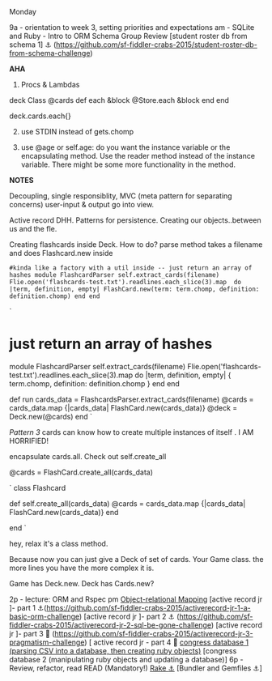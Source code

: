 Monday

9a - orientation to week 3, setting priorities and expectations
am - SQLite and Ruby - Intro to ORM
Schema Group Review
[student roster db from schema 1] :anchor: (https://github.com/sf-fiddler-crabs-2015/student-roster-db-from-schema-challenge)

**AHA**
1) Procs & Lambdas

deck Class
@cards
  def each &block
    @Store.each &block
  end
end

deck.cards.each{}

2) use STDIN instead of gets.chomp

3) use @age or self.age: do you want the instance variable or the encapsulating method. Use the reader method instead of the instance variable. There might be some more functionality in the method.


**NOTES**

Decoupling, single responsiblity, MVC (meta pattern for separating concerns) user-input & output go into view.

Active record DHH. Patterns for persistence. Creating our objects..between us and the fle.

Creating flashcards inside Deck. How to do? parse method takes a filename and does Flashcard.new inside

`
#kinda like a factory with a util inside -- just return an array of hashes
module FlashcardParser
  self.extract_cards(filename)
  Flie.open('flashcards-test.txt').readlines.each_slice(3).map  do |term, definition, empty|
    FlashCard.new(term: term.chomp, definition: definition.chomp)
  end
end
`

`
# just return an array of hashes
module FlashcardParser
  self.extract_cards(filename)
  Flie.open('flashcards-test.txt').readlines.each_slice(3).map  do |term, definition, empty|
  { term.chomp, definition: definition.chomp }
  end
end

def run
 cards_data = FlashcardsParser.extract_cards(filename)
 @cards = cards_data.map {|cards_data| FlashCard.new(cards_data)}
 @deck = Deck.new(@cards)
end
`

*Pattern 3*
cards can know how to create multiple instances of itself . I AM HORRIFIED!

encapsulate cards.all. Check out self.create_all

@cards = FlashCard.create_all(cards_data)

`
class Flashcard

def self.create_all(cards_data)
   @cards = cards_data.map {|cards_data| FlashCard.new(cards_data)}
end

end
`

hey, relax it's a class method.

Because now you can just give a Deck of  set of cards. Your Game class. the more lines you have the more complex it is.

Game has Deck.new. Deck has Cards.new?

2p - lecture: ORM and Rspec
pm
[Object-relational Mapping](https://github.com/sf-fiddler-crabs-2015/phase-1-guide/blob/master/week-3/discussions/object-relational-mapping/README.md)
[active record jr ]- part 1 :anchor:(https://github.com/sf-fiddler-crabs-2015/activerecord-jr-1-a-basic-orm-challenge)
[active record jr ]- part 2 :anchor: (https://github.com/sf-fiddler-crabs-2015/activerecord-jr-2-sql-be-gone-challenge)
[active record jr ]- part 3 :rocket: (https://github.com/sf-fiddler-crabs-2015/activerecord-jr-3-pragmatism-challenge)
[
active record jr - part 4 :rocket:
[congress database 1 (parsing CSV into a database, then creating ruby objects)](https://github.com/sf-fiddler-crabs-2015/congress-database-1-from-csv-to-sqlite-with-ruby-challenge)
[congress database 2 (manipulating ruby objects and updating a database)]
6p - Review, refactor, read
READ (Mandatory!)
[Rake :anchor:](https://github.com/sf-fiddler-crabs-2015/phase-1-guide/blob/master/week-3/discussions/rake/README.md)
[Bundler and Gemfiles :anchor:]
